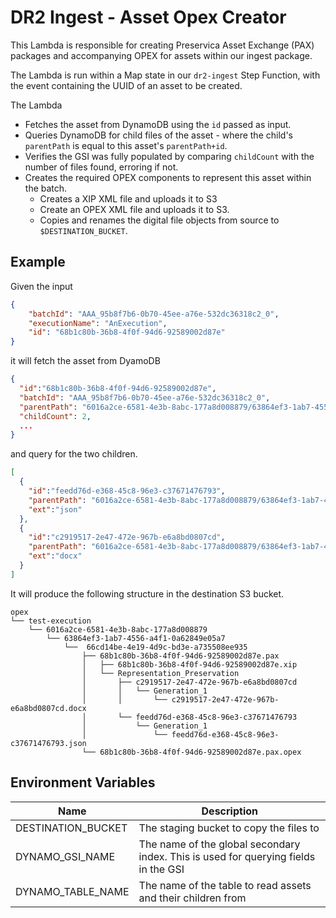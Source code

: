 # DR2 Ingest - Asset Opex Creator

This Lambda is responsible for creating Preservica Asset Exchange (PAX) packages and accompanying OPEX for assets within our ingest package. 

The Lambda is run within a Map state in our `dr2-ingest` Step Function, with the event containing the UUID of an asset to be created.

The Lambda
* Fetches the asset from DynamoDB using the `id` passed as input.
* Queries DynamoDB for child files of the asset - where the child's `parentPath` is equal to this asset's `parentPath+id`.
* Verifies the GSI was fully populated by comparing `childCount` with the number of files found, erroring if not.
* Creates the required OPEX components to represent this asset within the batch.
  * Creates a XIP XML file and uploads it to S3
  * Create an OPEX XML file and uploads it to S3.
  * Copies and renames the digital file objects from source to `$DESTINATION_BUCKET`.

## Example
Given the input

```json
{
    "batchId": "AAA_95b8f7b6-0b70-45ee-a76e-532dc36318c2_0",
    "executionName": "AnExecution",
    "id": "68b1c80b-36b8-4f0f-94d6-92589002d87e"
}
```
it will fetch the asset from DyamoDB

```json
{
  "id":"68b1c80b-36b8-4f0f-94d6-92589002d87e",
  "batchId": "AAA_95b8f7b6-0b70-45ee-a76e-532dc36318c2_0",
  "parentPath": "6016a2ce-6581-4e3b-8abc-177a8d008879/63864ef3-1ab7-4556-a4f1-0a62849e05a7/66cd14be-4e19-4d9c-bd3e-a735508ee935",
  "childCount": 2,
  ...
}
```
and query for the two children.
```json
[
  {
    "id":"feedd76d-e368-45c8-96e3-c37671476793",
    "parentPath": "6016a2ce-6581-4e3b-8abc-177a8d008879/63864ef3-1ab7-4556-a4f1-0a62849e05a7/66cd14be-4e19-4d9c-bd3e-a735508ee935/68b1c80b-36b8-4f0f-94d6-92589002d87e",
    "ext":"json"
  },
  {
    "id":"c2919517-2e47-472e-967b-e6a8bd0807cd",
    "parentPath": "6016a2ce-6581-4e3b-8abc-177a8d008879/63864ef3-1ab7-4556-a4f1-0a62849e05a7/66cd14be-4e19-4d9c-bd3e-a735508ee935/68b1c80b-36b8-4f0f-94d6-92589002d87e",
    "ext":"docx"
  }
]
```

It will produce the following structure in the destination S3 bucket.
```text
opex
└── test-execution
    └── 6016a2ce-6581-4e3b-8abc-177a8d008879
        └── 63864ef3-1ab7-4556-a4f1-0a62849e05a7
            └──  66cd14be-4e19-4d9c-bd3e-a735508ee935
                ├── 68b1c80b-36b8-4f0f-94d6-92589002d87e.pax
                │   ├── 68b1c80b-36b8-4f0f-94d6-92589002d87e.xip
                │   └── Representation_Preservation
                │       ├── c2919517-2e47-472e-967b-e6a8bd0807cd
                │       │   └── Generation_1
                │       │       └── c2919517-2e47-472e-967b-e6a8bd0807cd.docx
                │       └── feedd76d-e368-45c8-96e3-c37671476793
                │           └── Generation_1
                │               └── feedd76d-e368-45c8-96e3-c37671476793.json
                └── 68b1c80b-36b8-4f0f-94d6-92589002d87e.pax.opex

```

## Environment Variables

| Name               | Description                                                                         |
|--------------------|-------------------------------------------------------------------------------------|
| DESTINATION_BUCKET | The staging bucket to copy the files to                                             |
| DYNAMO_GSI_NAME    | The name of the global secondary index. This is used for querying fields in the GSI |
| DYNAMO_TABLE_NAME  | The name of the table to read assets and their children from                        |
